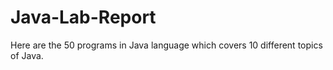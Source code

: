 # Java-Lab-Report
Here are the 50 programs in Java language which covers 10 different topics of Java.
